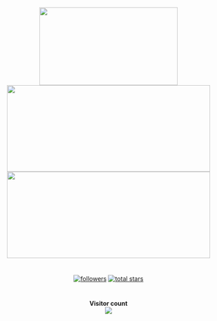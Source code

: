 #
<p align="center">
  <img src ="https://github-readme-stats.vercel.app/api/top-langs/?username=SenchaBrest&langs_count=&theme=onedark&count_private=false" width="320" height="180">
  <img src ="https://github-readme-stats.vercel.app/api?username=SenchaBrest&show_icons=true&theme=onedark&count_private=false" width="470" height="200">
  <img src ="https://github-readme-stats.vercel.app/api/wakatime?username=SenchaBrest&v=2&theme=onedark" width="470" height="200">
</p>

#

<p align="center">
      <a href="https://github.com/SenchaBrest?tab=followers">
         <img alt="followers" title="Follow me on Github" src="https://custom-icon-badges.demolab.com/github/followers/SenchaBrest?color=236ad3&labelColor=1155ba&style=for-the-badge&logo=person-add&label=Follow&logoColor=white"/></a>
      <a href="https://github.com/SenchaBrest?tab=repositories&sort=stargazers">
         <img alt="total stars" title="Total stars on GitHub" src="https://custom-icon-badges.demolab.com/github/stars/SenchaBrest?color=55960c&style=for-the-badge&labelColor=488207&logo=star"/></a>
   </p>

# 

<p align="center"> 
  <b>Visitor count</b><br>
  <img src="https://profile-counter.glitch.me/SenchaBrest/count.svg" />
</p>

#
